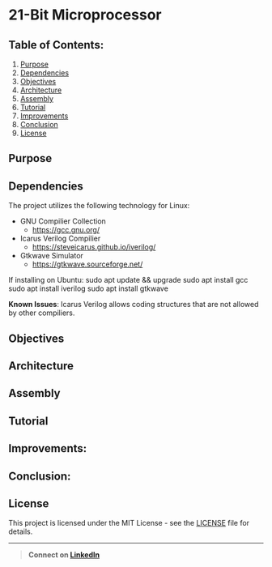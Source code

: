 # 21-Bit Microprocessor
## Table of Contents:
1. [Purpose](#Purpose)
2. [Dependencies](#Dependencies)
3. [Objectives](#Objectives)
4. [Architecture](#Architecture)
5. [Assembly](#Assembly)
6. [Tutorial](#Tutorial)
7. [Improvements](#Improvements)
8. [Conclusion](#Conclusion)
9. [License](#License)

## Purpose

## Dependencies
The project utilizes the following technology for Linux:
* GNU Compilier Collection
   * https://gcc.gnu.org/
* Icarus Verilog Compilier
   * https://steveicarus.github.io/iverilog/
* Gtkwave Simulator
   * https://gtkwave.sourceforge.net/

 If installing on Ubuntu:
 sudo apt update && upgrade
 sudo apt install gcc
 sudo apt install iverilog
 sudo apt install gtkwave
 
**Known Issues**:
Icarus Verilog allows coding structures that are not allowed by other compiliers.

## Objectives

## Architecture

## Assembly

## Tutorial

## Improvements:

## Conclusion:

## License
This project is licensed under the MIT License - see the [LICENSE](LICENSE) file for details.

---
> **Connect on [LinkedIn](https://linkedin.com/in/username](https://www.linkedin.com/in/harrison-stokes/))**

